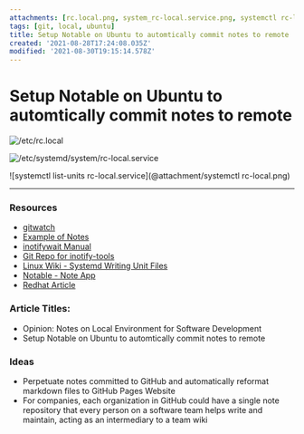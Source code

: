 ```yaml
---
attachments: [rc.local.png, system_rc-local.service.png, systemctl rc-local.png]
tags: [git, local, ubuntu]
title: Setup Notable on Ubuntu to automtically commit notes to remote
created: '2021-08-28T17:24:08.035Z'
modified: '2021-08-30T19:15:14.578Z'
---
```


# Setup Notable on Ubuntu to automtically commit notes to remote 




![/etc/rc.local](@attachment/rc.local.png)

![/etc/systemd/system/rc-local.service](@attachment/system_rc-local.service.png)

![systemctl list-units rc-local.service](@attachment/systemctl rc-local.png)

--- 

### Resources
- [gitwatch](https://github.com/gitwatch/gitwatch#what-to-use-it-for)
- [Example of Notes](https://github.com/josephmcasey/notes)
- [inotifywait Manual](https://linux.die.net/man/1/inotifywait)
- [Git Repo for inotify-tools](https://github.com/inotify-tools/inotify-tools)
- [Linux Wiki - Systemd Writing Unit Files](https://wiki.archlinux.org/title/Systemd#Writing_unit_files)
- [Notable - Note App](https://github.com/notable/notable)
- [Redhat Article](https://www.redhat.com/sysadmin/replacing-rclocal-systemd)


### Article Titles:
- Opinion: Notes on Local Environment for Software Development
- Setup Notable on Ubuntu to automtically commit notes to remote


### Ideas
- Perpetuate notes committed to GitHub and automatically reformat markdown files to GitHub Pages Website
- For companies, each organization in GitHub could have a single note repository that every person on a software team helps write and maintain, acting as an intermediary to a team wiki
